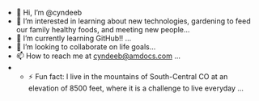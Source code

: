 - 👋 Hi, I’m @cyndeeb
- 👀 I’m interested in learning about new technologies, gardening to feed our family healthy foods, and meeting new people...
- 🌱 I’m currently learning GitHub!! ...
- 💞️ I’m looking to collaborate on life goals...
- 📫 How to reach me at cyndeeb@amdocs.com  ...
- - ⚡ Fun fact: I live in the mountains of South-Central CO at an elevation of 8500 feet, where it is a challenge to live everyday ...

<!---
cyndeeb/cyndeeb is a ✨ special ✨ repository because its `README.md` (this file) appears on your GitHub profile.
You can click the Preview link to take a look at your changes.
--->
